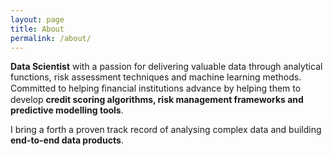 ```yaml
---
layout: page
title: About
permalink: /about/
---
```


**Data Scientist** with a passion for delivering valuable data through analytical functions, risk assessment techniques and machine learning methods. Committed to helping ﬁnancial institutions advance by helping them to develop **credit scoring algorithms, risk management frameworks and predictive modelling tools**. 

I bring a forth a proven track record of analysing complex data and building **end-to-end data products**.
